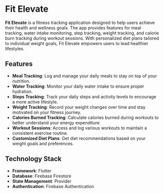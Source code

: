 # Fit Elevate

**Fit Elevate** is a fitness tracking application designed to help users achieve their health and wellness goals. The app provides features for meal tracking, water intake monitoring, step tracking, weight tracking, and calorie burn tracking during workout sessions. With personalized diet plans tailored to individual weight goals, Fit Elevate empowers users to lead healthier lifestyles.

## Features
- **Meal Tracking**: Log and manage your daily meals to stay on top of your nutrition.
- **Water Tracking**: Monitor your daily water intake to ensure proper hydration.
- **Steps Tracking**: Track your daily steps and activity levels to encourage a more active lifestyle.
- **Weight Tracking**: Record your weight changes over time and stay motivated on your fitness journey.
- **Calories Burned Tracking**: Calculate calories burned during workouts to better understand your energy expenditure.
- **Workout Sessions**: Access and log various workouts to maintain a consistent exercise routine.
- **Customized Diet Plans**: Get diet recommendations based on your weight goals and preferences.

## Technology Stack
- **Framework**: Flutter
- **Database**: Firebase Firestore
- **State Management**: Provider
- **Authentication**: Firebase Authentication
